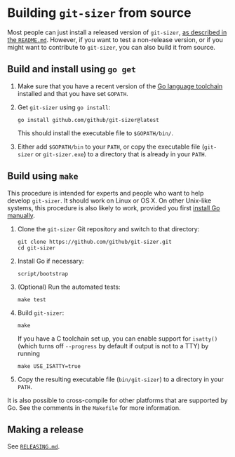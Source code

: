 # Building `git-sizer` from source

Most people can just install a released version of `git-sizer`, [as described in the `README.md`](../README.md#getting-started). However, if you want to test a non-release version, or if you might want to contribute to `git-sizer`, you can also build it from source.


## Build and install using `go get`

1.  Make sure that you have a recent version of the [Go language toolchain](https://golang.org/doc/install) installed and that you have set `GOPATH`.

2.  Get `git-sizer` using `go install`:

        go install github.com/github/git-sizer@latest

    This should install the executable file to `$GOPATH/bin/`.

3.  Either add `$GOPATH/bin` to your `PATH`, or copy the executable file (`git-sizer` or `git-sizer.exe`) to a directory that is already in your `PATH`.


## Build using `make`

This procedure is intended for experts and people who want to help develop `git-sizer`. It should work on Linux or OS X. On other Unix-like systems, this procedure is also likely to work, provided you first [install Go manually](https://golang.org/doc/install).

1.  Clone the `git-sizer` Git repository and switch to that directory:

        git clone https://github.com/github/git-sizer.git
        cd git-sizer

2.  Install Go if necessary:

        script/bootstrap

3.  (Optional) Run the automated tests:

        make test

4.  Build `git-sizer`:

        make

    If you have a C toolchain set up, you can enable support for `isatty()` (which turns off `--progress` by default if output is not to a TTY) by running

        make USE_ISATTY=true

5.  Copy the resulting executable file (`bin/git-sizer`) to a directory in your `PATH`.

It is also possible to cross-compile for other platforms that are supported by Go. See the comments in the `Makefile` for more information.


## Making a release

See [`RELEASING.md`](RELEASING.md).
